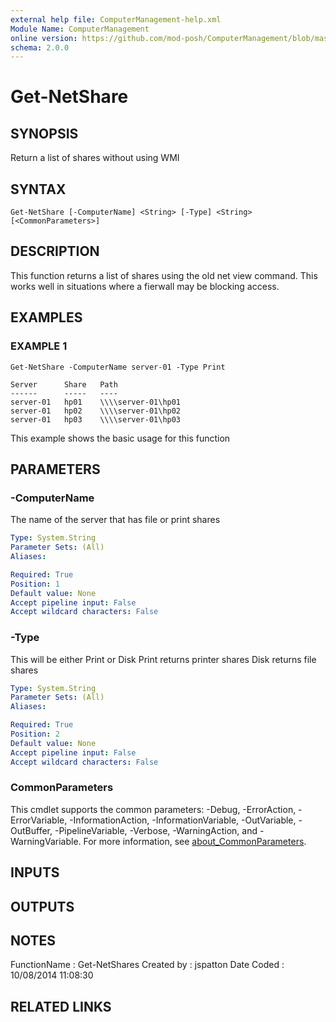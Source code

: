 ```yaml
---
external help file: ComputerManagement-help.xml
Module Name: ComputerManagement
online version: https://github.com/mod-posh/ComputerManagement/blob/master/docs/Get-NetShare.md#get-netshare
schema: 2.0.0
---
```


# Get-NetShare

## SYNOPSIS
Return a list of shares without using WMI

## SYNTAX

```
Get-NetShare [-ComputerName] <String> [-Type] <String> [<CommonParameters>]
```

## DESCRIPTION
This function returns a list of shares using the old net view command. This
works well in situations where a fierwall may be blocking access.

## EXAMPLES

### EXAMPLE 1
```
Get-NetShare -ComputerName server-01 -Type Print

Server      Share   Path
------      -----   ----
server-01   hp01    \\\\server-01\hp01
server-01   hp02    \\\\server-01\hp02
server-01   hp03    \\\\server-01\hp03
```

This example shows the basic usage for this function

## PARAMETERS

### -ComputerName
The name of the server that has file or print shares

```yaml
Type: System.String
Parameter Sets: (All)
Aliases:

Required: True
Position: 1
Default value: None
Accept pipeline input: False
Accept wildcard characters: False
```

### -Type
This will be either Print or Disk
    Print returns printer shares
    Disk returns file shares

```yaml
Type: System.String
Parameter Sets: (All)
Aliases:

Required: True
Position: 2
Default value: None
Accept pipeline input: False
Accept wildcard characters: False
```

### CommonParameters
This cmdlet supports the common parameters: -Debug, -ErrorAction, -ErrorVariable, -InformationAction, -InformationVariable, -OutVariable, -OutBuffer, -PipelineVariable, -Verbose, -WarningAction, and -WarningVariable. For more information, see [about_CommonParameters](http://go.microsoft.com/fwlink/?LinkID=113216).

## INPUTS

## OUTPUTS

## NOTES
FunctionName : Get-NetShares
Created by   : jspatton
Date Coded   : 10/08/2014 11:08:30

## RELATED LINKS

